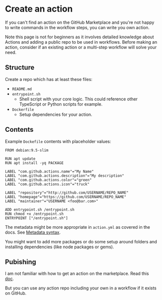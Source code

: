 # Create an action

If you can't find an action on the GitHub Marketplace and you're not happy to write commands in the workflow steps, you can write you own action.

Note this page is not for beginners as it involves detailed knowledge about Actions and adding a public repo to be used in workflows. Before making an action, consider if an existing action or a multi-step workflow will solve your need.


## Structure

Create a repo which has at least these files:

- `README.md`
- `entrypoint.sh`
    - Shell script with your core logic. This could reference other TypeScript or Python scripts for example.
- `Dockerfile`
    - Setup dependencies for your action.


## Contents

Example `Dockefile` contents with placeholder values:

```docker
FROM debian:9.5-slim

RUN apt update
RUN apt install -yq PACKAGE

LABEL "com.github.actions.name"="My Name"
LABEL "com.github.actions.description"="My description"
LABEL "com.github.actions.color"="green"
LABEL "com.github.actions.icon"="truck"

LABEL "repository"="http://github.com/USERNAME/REPO_NAME"
LABEL "homepage"="https://github.com/USERNAME/REPO_NAME"
LABEL "maintainer"="USERNAME <foo@bar.com>"

ADD entrypoint.sh /entrypoint.sh
RUN chmod +x /entrypoint.sh
ENTRYPOINT ["/entrypoint.sh"]
```

The metadata might be more appropriate in `action.yml` as covered in the docs. See [Metadata syntax](https://docs.github.com/en/actions/creating-actions/metadata-syntax-for-github-actions).

You might want to add more packages or do some setup around folders and installing dependencies (like node packages or gems).


## Pubishing

I am not familiar with how to get an action on the marketplace. Read this [doc](https://docs.github.com/en/actions/creating-actions/publishing-actions-in-github-marketplace).

But you can use any action repo including your own in a workflow if it exists on GitHub.

